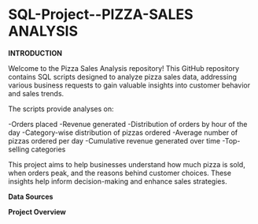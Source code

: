 # SQL-Project--PIZZA-SALES ANALYSIS

**INTRODUCTION**

Welcome to the Pizza Sales Analysis repository! This GitHub repository contains SQL scripts designed to analyze pizza sales data, addressing various business requests to gain valuable insights into customer behavior and sales trends.

The scripts provide analyses on:

-Orders placed
-Revenue generated
-Distribution of orders by hour of the day
-Category-wise distribution of pizzas ordered
-Average number of pizzas ordered per day
-Cumulative revenue generated over time
-Top-selling categories

This project aims to help businesses understand how much pizza is sold, when orders peak, and the reasons behind customer choices. These insights help inform decision-making and enhance sales strategies.


**Data Sources**


**Project Overview**
